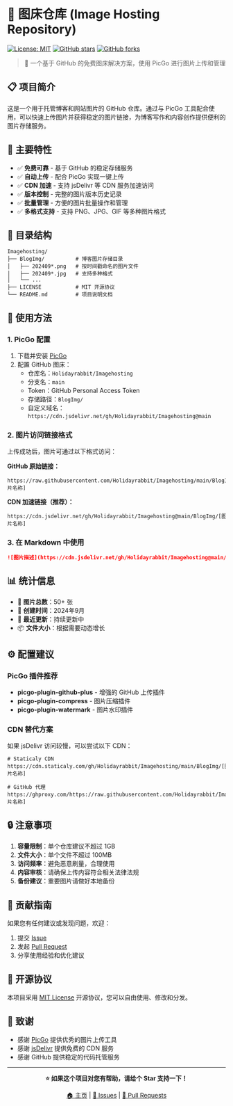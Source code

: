 # 📸 图床仓库 (Image Hosting Repository)

[![License: MIT](https://img.shields.io/badge/License-MIT-yellow.svg)](https://opensource.org/licenses/MIT)
[![GitHub stars](https://img.shields.io/github/stars/Holidayrabbit/Imagehosting.svg)](https://github.com/Holidayrabbit/Imagehosting/stargazers)
[![GitHub forks](https://img.shields.io/github/forks/Holidayrabbit/Imagehosting.svg)](https://github.com/Holidayrabbit/Imagehosting/network)

> 🌟 一个基于 GitHub 的免费图床解决方案，使用 PicGo 进行图片上传和管理

## 📋 项目简介

这是一个用于托管博客和网站图片的 GitHub 仓库。通过与 PicGo 工具配合使用，可以快速上传图片并获得稳定的图片链接，为博客写作和内容创作提供便利的图片存储服务。

## 🎯 主要特性

- ✅ **免费可靠** - 基于 GitHub 的稳定存储服务
- ✅ **自动上传** - 配合 PicGo 实现一键上传
- ✅ **CDN 加速** - 支持 jsDelivr 等 CDN 服务加速访问
- ✅ **版本控制** - 完整的图片版本历史记录
- ✅ **批量管理** - 方便的图片批量操作和管理
- ✅ **多格式支持** - 支持 PNG、JPG、GIF 等多种图片格式

## 📁 目录结构

```
Imagehosting/
├── BlogImg/          # 博客图片存储目录
│   ├── 202409*.png   # 按时间戳命名的图片文件
│   ├── 202409*.jpg   # 支持多种格式
│   └── ...
├── LICENSE           # MIT 开源协议
└── README.md         # 项目说明文档
```

## 🚀 使用方法

### 1. PicGo 配置

1. 下载并安装 [PicGo](https://github.com/Molunerfinn/PicGo)
2. 配置 GitHub 图床：
   - 仓库名：`Holidayrabbit/Imagehosting`
   - 分支名：`main`
   - Token：GitHub Personal Access Token
   - 存储路径：`BlogImg/`
   - 自定义域名：`https://cdn.jsdelivr.net/gh/Holidayrabbit/Imagehosting@main`

### 2. 图片访问链接格式

上传成功后，图片可通过以下格式访问：

**GitHub 原始链接：**
```
https://raw.githubusercontent.com/Holidayrabbit/Imagehosting/main/BlogImg/[图片名称]
```

**CDN 加速链接（推荐）：**
```
https://cdn.jsdelivr.net/gh/Holidayrabbit/Imagehosting@main/BlogImg/[图片名称]
```

### 3. 在 Markdown 中使用

```markdown
![图片描述](https://cdn.jsdelivr.net/gh/Holidayrabbit/Imagehosting@main/BlogImg/202409031759722.png)
```

## 📊 统计信息

- 📸 **图片总数**：50+ 张
- 📅 **创建时间**：2024年9月
- 🔄 **最近更新**：持续更新中
- 📦 **文件大小**：根据需要动态增长

## ⚙️ 配置建议

### PicGo 插件推荐

- **picgo-plugin-github-plus** - 增强的 GitHub 上传插件
- **picgo-plugin-compress** - 图片压缩插件
- **picgo-plugin-watermark** - 图片水印插件

### CDN 替代方案

如果 jsDelivr 访问较慢，可以尝试以下 CDN：

```
# Staticaly CDN
https://cdn.staticaly.com/gh/Holidayrabbit/Imagehosting/main/BlogImg/[图片名称]

# GitHub 代理
https://ghproxy.com/https://raw.githubusercontent.com/Holidayrabbit/Imagehosting/main/BlogImg/[图片名称]
```

## 🔒 注意事项

1. **容量限制**：单个仓库建议不超过 1GB
2. **文件大小**：单个文件不超过 100MB
3. **访问频率**：避免恶意刷量，合理使用
4. **内容审核**：请确保上传内容符合相关法律法规
5. **备份建议**：重要图片请做好本地备份

## 🤝 贡献指南

如果您有任何建议或发现问题，欢迎：

1. 提交 [Issue](https://github.com/Holidayrabbit/Imagehosting/issues)
2. 发起 [Pull Request](https://github.com/Holidayrabbit/Imagehosting/pulls)
3. 分享使用经验和优化建议

## 📜 开源协议

本项目采用 [MIT License](LICENSE) 开源协议，您可以自由使用、修改和分发。

## 🙏 致谢

- 感谢 [PicGo](https://github.com/Molunerfinn/PicGo) 提供优秀的图片上传工具
- 感谢 [jsDelivr](https://www.jsdelivr.com/) 提供免费的 CDN 服务
- 感谢 GitHub 提供稳定的代码托管服务

---

<div align="center">

**⭐ 如果这个项目对您有帮助，请给个 Star 支持一下！**

[🏠 主页](https://github.com/Holidayrabbit/Imagehosting) | [📝 Issues](https://github.com/Holidayrabbit/Imagehosting/issues) | [🔀 Pull Requests](https://github.com/Holidayrabbit/Imagehosting/pulls)

</div>